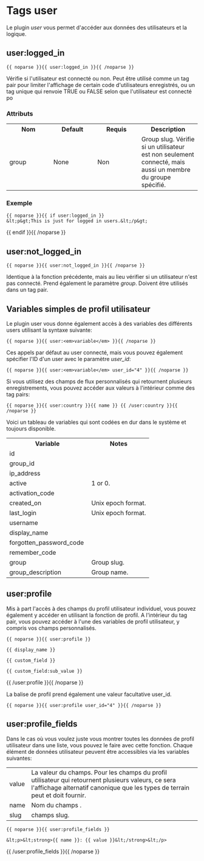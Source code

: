 ﻿# Tags user

Le plugin <em>user</em> vous permet d'accéder aux données des utilisateurs et la logique.

## user:logged_in

	{{ noparse }}{{ user:logged_in }}{{ /noparse }}

Vérifie si l'utilisateur est connecté ou non. Peut être utilisé comme un tag pair pour limiter l'affichage de certain code d'utilisateurs enregistrés, ou un tag unique qui renvoie TRUE ou FALSE selon que l'utilisateur est connecté po

### Attributs

<table cellpadding="0" cellspacing="0">
	<tbody>
		<tr>
			<th>Nom</th>
			<th>Default</th>
			<th>Requis</th>
			<th>Description</th>
		</tr>
		<tr>
			<td width="100">group</td>
			<td width="100">None</td>
			<td width="100">Non</td>
			<td>Group slug. Vérifie si un utilisateur est non seulement connecté, mais aussi un membre du groupe spécifié.</td>
		</tr>
	</tbody>
</table>

### Exemple

	{{ noparse }}{{ if user:logged_in }}
	&lt;p&gt;This is just for logged in users.&lt;/p&gt;
{{ endif }}{{ /noparse }}

## user:not\_logged\_in

	{{ noparse }}{{ user:not_logged_in }}{{ /noparse }}

Identique à la fonction précédente, mais au lieu vérifier si un utilisateur n'est pas connecté. Prend également le paramètre _group_. Doivent être utilisés dans un tag pair.

## Variables simples de profil utilisateur

Le plugin user vous donne également accès à des variables des différents users utilisant la syntaxe suivante:

	{{ noparse }}{{ user:<em>variable</em> }}{{ /noparse }}

Ces appels par défaut au user connecté, mais vous pouvez également spécifier l'ID d'un user avec le paramètre <em>user_id</em>:

	{{ noparse }}{{ user:<em>variable</em> user_id="4" }}{{ /noparse }}

Si vous utilisez des champs de flux personnalisés qui retournent plusieurs enregistrements, vous pouvez accéder aux valeurs à l'intérieur comme des tag pairs:

	{{ noparse }}{{ user:country }}{{ name }} {{ /user:country }}{{ /noparse }}

Voici un tableau de variables qui sont codées en dur dans le système et toujours disponible.

<table cellpadding="0" cellspacing="0">
	<tbody>
		<tr>
			<th>Variable</th>
			<th>Notes</th>
		</tr>
		<tr>
			<td width="200">id</td>
			<td>&nbsp;</td>
		</tr>
		<tr>
			<td width="200">group_id</td>
			<td>&nbsp;</td>
		</tr>
		<tr>
			<td width="200">ip_address</td>
			<td>&nbsp;</td>
		</tr>
		<tr>
			<td width="200">active</td>
			<td>1 or 0.</td>
		</tr>
		<tr>
			<td width="200">activation_code</td>
			<td>&nbsp;</td>
		</tr>
		<tr>
			<td width="200">created_on</td>
			<td>Unix epoch format.</td>
		</tr>
		<tr>
			<td width="200">last_login</td>
			<td>Unix epoch format.</td>
		</tr>
		<tr>
			<td width="200">username</td>
			<td>&nbsp;</td>
		</tr>
		<tr>
			<td width="200">display_name</td>
			<td>&nbsp;</td>
		</tr>
		<tr>
			<td width="200">forgotten_password_code</td>
			<td>&nbsp;</td>
		</tr>
		<tr>
			<td width="200">remember_code</td>
			<td>&nbsp;</td>
		</tr>
		<tr>
			<td width="200">group</td>
			<td>Group slug.</td>
		</tr>
		<tr>
			<td width="200">group_description</td>
			<td>Group name.</td>
		</tr>
	</tbody>
</table>

## user:profile

Mis à part l'accès à des champs du profil utilisateur individuel, vous pouvez également y accéder en utilisant la fonction de profil. A l'intérieur du tag pair, vous pouvez accéder à l'une des variables de profil utilisateur, y compris vos champs personnalisés.

	{{ noparse }}{{ user:profile }}

	{{ display_name }}

	{{ custom_field }}

	{{ custom_field:sub_value }}

{{ /user:profile }}{{ /noparse }}

La balise de profil prend également une valeur facultative user_id.

	{{ noparse }}{{ user:profile user_id="4" }}{{ /noparse }}

## user:profile\_fields

Dans le cas où vous voulez juste vous montrer toutes les données de profil utilisateur dans une liste, vous pouvez le faire avec cette fonction. Chaque élément de données utilisateur peuvent être accessibles via les variables suivantes:

<table>
	<tr>
		<td>value</td>
		<td>La valeur du champs. Pour les champs du profil utilisateur qui retournent plusieurs valeurs, ce sera l'affichage alternatif canonique que les types de terrain peut et doit fournir.</td>
	</tr>
	<tr>
		<td>name</td>
		<td>Nom du champs .</td>
	</tr>
	<tr>
		<td>slug</td>
		<td>champs slug.</td>
	</tr>
</table>

	{{ noparse }}{{ user:profile_fields }}

	&lt;p>&lt;strong>{{ name }}: {{ value }}&lt;/strong>&lt;/p>

{{ /user:profile_fields }}{{ /noparse }}
